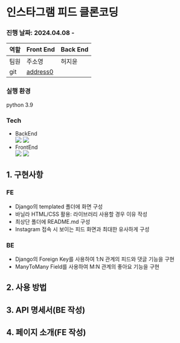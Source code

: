 # 인스타그램 피드 클론코딩
### 진행 날짜: 2024.04.08 -
역할|Front End|Back End
---|---|---
팀원|주소영|허지윤
git|[address0](https://github.com/address0)|
### 실행 환경
python 3.9
### Tech
- BackEnd  
<a href="https://www.python.org/" target="_blank"><img src="https://img.shields.io/badge/Python-3776AB?style=flat&logo=python&logoColor=FFFFFF"/></a>
<a href="https://www.djangoproject.com/" target="_blank"><img src="https://img.shields.io/badge/Django-092E20?style=flat&logo=django&logoColor=FFFFFF"/></a>
- FrontEnd  
<a href="https://www.acmicpc.net/user/soyong32" target="_blank"><img src="https://img.shields.io/badge/Html-3366CC?style=flat&logo=htmx&logoColor=FFFFFF"/></a>
<a href="https://developer.mozilla.org/ko/docs/Web/CSS" target="_blank"><img src="https://img.shields.io/badge/CSS-7952B3?style=flat&logo=bootstrap&logoColor=FFFFFF"/></a>

## 1. 구현사항
### FE
- Django의 templated 폴더에 화면 구성
- 바닐라 HTML/CSS 활용: 라이브러리 사용할 경우 이유 작성
- 최상단 폴더에 README.md 구성
- Instagram 접속 시 보이는 피드 화면과 최대한 유사하게 구성
### BE
- Django의 Foreign Key를 사용하여 1:N 관계의 피드와 댓글 기능을 구현
- ManyToMany Field를 사용하여 M:N 관계의 좋아요 기능을 구현
## 2. 사용 방법
## 3. API 명세서(BE 작성)
## 4. 페이지 소개(FE 작성)